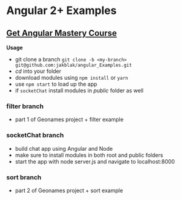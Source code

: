 # Angular 2+ Examples

## [Get Angular Mastery Course ](http://kck.st/2p3nNAL) ##

**Usage**
- git clone a branch `git clone -b <my-branch> git@github.com:jakblak/angular_Examples.git`
- *cd* into your folder
- download modules using `npm install` or `yarn`
- use `npm start` to load up the app
- if `socketChat` install modules in *public* folder as well

### **filter** branch ###
- part 1 of Geonames project + filter example

### **socketChat** branch ###
- build chat app using Angular and Node
- make sure to install modules in both root and public folders
- start the app with node server.js and navigate to localhost:8000

### **sort** branch ###
- part 2 of Geonames project + sort example